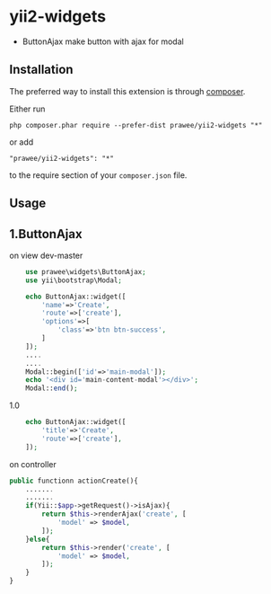 yii2-widgets
============
- ButtonAjax make button with ajax for modal

Installation
------------

The preferred way to install this extension is through [composer](http://getcomposer.org/download/).

Either run

```
php composer.phar require --prefer-dist prawee/yii2-widgets "*"
```

or add

```
"prawee/yii2-widgets": "*"
```

to the require section of your `composer.json` file.


Usage
-----

1.ButtonAjax
----------
on view 
dev-master
```php
    use prawee\widgets\ButtonAjax;
    use yii\bootstrap\Modal;

    echo ButtonAjax::widget([
        'name'=>'Create',
        'route'=>['create'],
        'options'=>[
            'class'=>'btn btn-success',
        ]
    ]);
    ....
    ....
    Modal::begin(['id'=>'main-modal']);
    echo '<div id='main-content-modal'></div>';
    Modal::end();
```
1.0
```php
    echo ButtonAjax::widget([
        'title'=>'Create',
        'route'=>['create'],
    ]);
```

on controller

```php
public functionn actionCreate(){
    .......
    .......
    if(Yii::$app->getRequest()->isAjax){
        return $this->renderAjax('create', [
            'model' => $model,
        ]);
    }else{
        return $this->render('create', [
            'model' => $model,
        ]);
    }
}
```